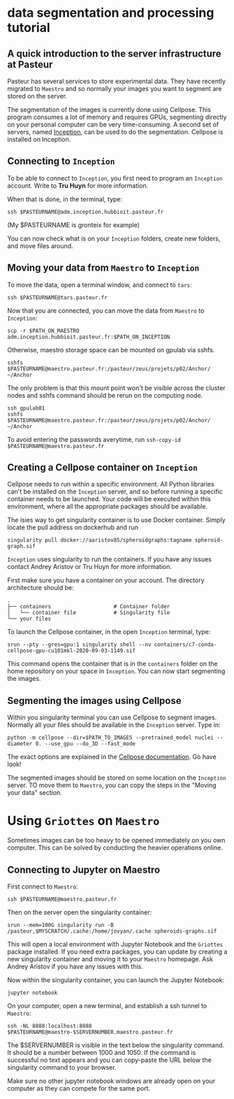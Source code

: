 # data segmentation and processing tutorial

## A quick introduction to the server infrastructure at Pasteur

Pasteur has several services to store experimental data. They have recently migrated to `Maestro` and so normally your images you want to segment are stored on the server.

The segmentation of the images is currently done using Cellpose. This program consumes a lot of memory and requires GPUs, segmenting directly on your personal computer can be very time-consuming. A second set of servers, named [Inception](https://gitlab.pasteur.fr/inception-gpulab/wiki), can be used to do the segmentation. Cellpose is installed on Inception.

## Connecting to `Inception`

To be able to connect to `Inception`, you first need to program an `Inception` account. Write to **Tru Huyn** for more information.

When that is done, in the terminal, type:

```
ssh $PASTEURNAME@adm.inception.hubbioit.pasteur.fr
```

(My $PASTEURNAME is gronteix for example)

You can now check what is on your `Inception` folders, create new folders, and move files around.

## Moving your data from `Maestro` to `Inception`

To move the data, open a terminal window, and connect to `tars`:

```
ssh $PASTEURNAME@tars.pasteur.fr
```

Now that you are connected, you can move the data from `Maestro` to `Inception`:

```
scp -r $PATH_ON_MAESTRO adm.inception.hubbioit.pasteur.fr:$PATH_ON_INCEPTION
```

Otherwise, maestro storage space can be mounted on gpulab via sshfs. 
```
sshfs $PASTEURNAME@maestro.pasteur.fr:/pasteur/zeus/projets/p02/Anchor/ ~/Anchor
```
The only problem is that this mount point won't be visible across the cluster nodes and sshfs command should be rerun on the computing node. 

```
ssh gpulab01
sshfs $PASTEURNAME@maestro.pasteur.fr:/pasteur/zeus/projets/p02/Anchor/ ~/Anchor
```

To avoid entering the passwords averytime, run `ssh-copy-id $PASTEURNAME@maestro.pasteur.fr`

## Creating a Cellpose container on `Inception`

Cellpose needs to run within a specific environment. All Python libraries can't be installed on the `Inception` server, and so before running a specific container needs to be launched. Your code will be executed within this environment, where all the appropriate packages should be available.

The isies way to get singularity container is to use Docker container. Simply locate the pull address on dockerhub and run

```
singularity pull docker://aaristov85/spheroidgraphs:tagname spheroid-graph.sif
```

`Inception` uses singularity to run the containers. If you have any issues contact Andrey Aristov or Tru Huyn for more information.

First make sure you have a container on your account. The directory architecture should be:

```
.
├── containers                    # Container folder
│   └── container file            # Singularity file
└── your files
```

To launch the Cellpose container, in the open `Inception` terminal, type:

```
srun --pty --gres=gpu:1 singularity shell --nv containers/c7-conda-cellpose-gpu-cu101mkl-2020-09-03-1149.sif
```

This command opens the container that is in the `containers` folder on the home repository on your space in `Inception`. You can now start segmenting the images.

## Segmenting the images using Cellpose

Within you singularity terminal you can use Cellpose to segment images. Normally all your files should be available in the `Inception` server. Type in:

```
python -m cellpose --dir=$PATH_TO_IMAGES --pretrained_model nuclei --diameter 0. --use_gpu --do_3D --fast_mode
```

The exact options are explained in the [Cellpose documentation](https://cellpose.readthedocs.io/en/latest/). Go have look!

The segmented images should be stored on some location on the `Inception` server. TO move them to `Maestro`, you can copy the steps in the "Moving your data" section.

# Using `Griottes` on `Maestro`

Sometimes images can be too heavy to be opened immediately on you own computer. This can be solved by conducting the heavier operations online.

## Connecting to Jupyter on Maestro

First connect to `Maestro`:

```
ssh $PASTEURNAME@maestro.pasteur.fr
```
Then on the server open the singularity container:
```
srun --mem=100G singularity run -B /pasteur,$MYSCRATCH/.cache:/home/jovyan/.cache spheroids-graphs.sif
```
This will open a local environment with Jupyter Notebook and the `Griottes` package installed. If you need extra packages, you can update by creating a new singularity container and moving it to your `Maestro` homepage. Ask Andrey Aristov if you have any issues with this.

Now within the singularity container, you can launch the Jupyter Notebook:

```
jupyter notebook
```

On your computer, open a new terminal, and establish a ssh tunnel to `Maestro`:

```
ssh -NL 8888:localhost:8888 $PASTEURNAME@maestro-$SERVERNUMBER.maestro.pasteur.fr
```

The $SERVERNUMBER is visible in the text below the singularity command. It should be a number between 1000 and 1050. If the command is successful no text appears and you can copy-paste the URL below the singularity command to your browser.

Make sure no other jupyter notebook windows are already open on your computer as they can compete for the same port.


